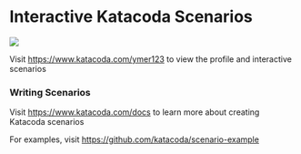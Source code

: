 # Interactive Katacoda Scenarios

[![](http://shields.katacoda.com/katacoda/ymer123/count.svg)](https://www.katacoda.com/ymer123 "Get your profile on Katacoda.com")

Visit https://www.katacoda.com/ymer123 to view the profile and interactive scenarios

### Writing Scenarios
Visit https://www.katacoda.com/docs to learn more about creating Katacoda scenarios

For examples, visit https://github.com/katacoda/scenario-example
